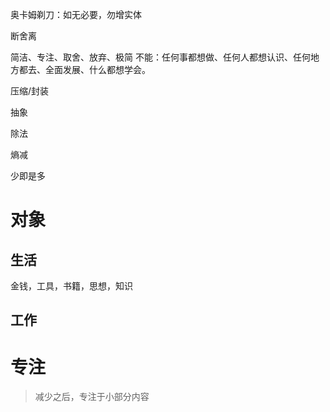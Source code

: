 奥卡姆剃刀：如无必要，勿增实体

断舍离

简洁、专注、取舍、放弃、极简
	不能：任何事都想做、任何人都想认识、任何地方都去、全面发展、什么都想学会。

压缩/封装

抽象

除法

熵减

少即是多

# 对象
## 生活
金钱，工具，书籍，思想，知识

## 工作

# 专注
> 减少之后，专注于小部分内容

